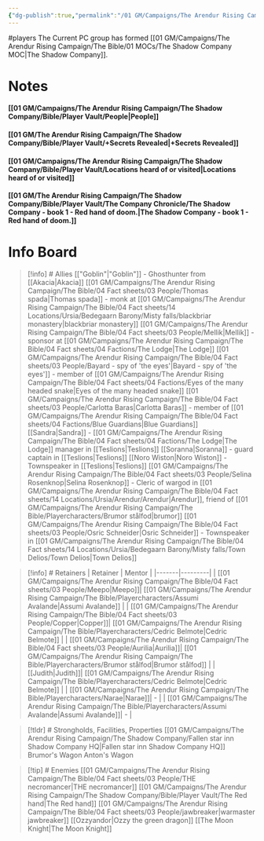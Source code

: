 ```yaml
---
{"dg-publish":true,"permalink":"/01 GM/Campaigns/The Arendur Rising Campaign/The Shadow Company/Bible/Player Vault/1.This is the player vault for the Arendur Rising campaign/","title":"1. This is the player vault for the Arendur Rising campaign"}
---
```


#players 
The Current PC group has formed [[01 GM/Campaigns/The Arendur Rising Campaign/The Bible/01 MOCs/The Shadow Company MOC\|The Shadow Company]]. 


# Notes 

#### [[01 GM/Campaigns/The Arendur Rising Campaign/The Shadow Company/Bible/Player Vault/People\|People]]
#### [[01 GM/The Arendur Rising Campaign/The Shadow Company/Bible/Player Vault/+Secrets Revealed\|+Secrets Revealed]]
#### [[01 GM/Campaigns/The Arendur Rising Campaign/The Shadow Company/Bible/Player Vault/Locations heard of or visited\|Locations heard of or visited]]
#### [[01 GM/The Arendur Rising Campaign/The Shadow Company/Bible/Player Vault/The Company Chronicle/The Shadow Company - book 1 - Red hand of doom.\|The Shadow Company - book 1 - Red hand of doom.]]


# Info Board 
> [!info] # Allies
> [["Goblin"\|"Goblin"]] - Ghosthunter from [[Akacia\|Akacia]]
> [[01 GM/Campaigns/The Arendur Rising Campaign/The Bible/04 Fact sheets/03 People/Thomas spada\|Thomas spada]] - monk at [[01 GM/Campaigns/The Arendur Rising Campaign/The Bible/04 Fact sheets/14 Locations/Ursia/Bedegaarn Barony/Misty falls/blackbriar monastery\|blackbriar monastery]]
> [[01 GM/Campaigns/The Arendur Rising Campaign/The Bible/04 Fact sheets/03 People/Mellik\|Mellik]] - sponsor at [[01 GM/Campaigns/The Arendur Rising Campaign/The Bible/04 Fact sheets/04 Factions/The Lodge\|The Lodge]]
> [[01 GM/Campaigns/The Arendur Rising Campaign/The Bible/04 Fact sheets/03 People/Bayard - spy of  'the eyes'\|Bayard - spy of  'the eyes']] - member of [[01 GM/Campaigns/The Arendur Rising Campaign/The Bible/04 Fact sheets/04 Factions/Eyes of the many headed snake\|Eyes of the many headed snake]]
> [[01 GM/Campaigns/The Arendur Rising Campaign/The Bible/04 Fact sheets/03 People/Carlotta Baras\|Carlotta Baras]] - member of [[01 GM/Campaigns/The Arendur Rising Campaign/The Bible/04 Fact sheets/04 Factions/Blue Guardians\|Blue Guardians]]
> [[Sandra\|Sandra]] - [[01 GM/Campaigns/The Arendur Rising Campaign/The Bible/04 Fact sheets/04 Factions/The Lodge\|The Lodge]] manager in [[Teslions\|Teslions]]
> [[Soranna\|Soranna]] - guard captain in [[Teslions\|Teslions]]
> [[Noro Wiston\|Noro Wiston]] - Townspeaker in [[Teslions\|Teslions]]
> [[01 GM/Campaigns/The Arendur Rising Campaign/The Bible/04 Fact sheets/03 People/Selina Rosenknop\|Selina Rosenknop]] - Cleric of wargod in [[01 GM/Campaigns/The Arendur Rising Campaign/The Bible/04 Fact sheets/14 Locations/Ursia/Arendur/Arendur\|Arendur]], friend of [[01 GM/Campaigns/The Arendur Rising Campaign/The Bible/Playercharacters/Brumor stålfod\|brumor]]
> [[01 GM/Campaigns/The Arendur Rising Campaign/The Bible/04 Fact sheets/03 People/Osric Schneider\|Osric Schneider]] - Townspeaker in [[01 GM/Campaigns/The Arendur Rising Campaign/The Bible/04 Fact sheets/14 Locations/Ursia/Bedegaarn Barony/Misty falls/Town Delios/Town Delios\|Town Delios]]

> [!info] # Retainers
> | Retainer | Mentor |
> |-------|---------|
> | [[01 GM/Campaigns/The Arendur Rising Campaign/The Bible/04 Fact sheets/03 People/Meepo\|Meepo]]| [[01 GM/Campaigns/The Arendur Rising Campaign/The Bible/Playercharacters/Assumi Avalande\|Assumi Avalande]] |
>| [[01 GM/Campaigns/The Arendur Rising Campaign/The Bible/04 Fact sheets/03 People/Copper\|Copper]]| [[01 GM/Campaigns/The Arendur Rising Campaign/The Bible/Playercharacters/Cedric Belmote\|Cedric Belmote]] |
>| [[01 GM/Campaigns/The Arendur Rising Campaign/The Bible/04 Fact sheets/03 People/Aurilia\|Aurilia]]| [[01 GM/Campaigns/The Arendur Rising Campaign/The Bible/Playercharacters/Brumor stålfod\|Brumor stålfod]] |
>| [[Judith\|Judith]]| [[01 GM/Campaigns/The Arendur Rising Campaign/The Bible/Playercharacters/Cedric Belmote\|Cedric Belmote]] |
>| [[01 GM/Campaigns/The Arendur Rising Campaign/The Bible/Playercharacters/Narae\|Narae]]|  - |
>| [[01 GM/Campaigns/The Arendur Rising Campaign/The Bible/Playercharacters/Assumi Avalande\|Assumi Avalande]]| - | 

> [!tldr] # Strongholds, Facilities, Properties
> [[01 GM/Campaigns/The Arendur Rising Campaign/The Shadow Company/Fallen star inn Shadow Company HQ\|Fallen star inn Shadow Company HQ]]
> Brumor's Wagon
> Anton's Wagon

> [!tip] # Enemies
> [[01 GM/Campaigns/The Arendur Rising Campaign/The Bible/04 Fact sheets/03 People/THE necromancer\|THE necromancer]]
> [[01 GM/Campaigns/The Arendur Rising Campaign/The Shadow Company/Bible/Player Vault/The Red hand\|The Red hand]]
> [[01 GM/Campaigns/The Arendur Rising Campaign/The Bible/04 Fact sheets/03 People/jawbreaker\|warmaster jawbreaker]]
> [[Ozzyandor\|Ozzy the green dragon]]
> [[The Moon Knight\|The Moon Knight]]

